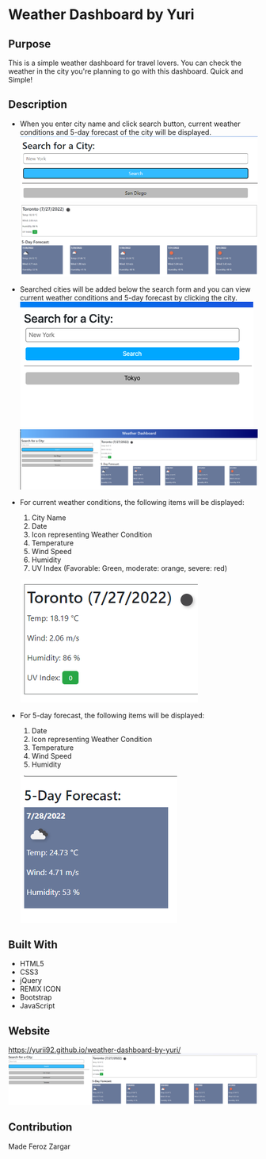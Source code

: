 # Weather Dashboard by Yuri

## Purpose

This is a simple weather dashboard for travel lovers. You can check the weather in the city you're planning to go with this dashboard. Quick and Simple!

## Description

- When you enter city name and click search button, current weather conditions and 5-day forecast of the city will be displayed.<br/>
  ![alt text](./Assets/Images/screenshot_02_search-form.png)
  ![alt text](./Assets/Images/screenshot_02_search-result.png)
- Searched cities will be added below the search form and you can view current weather conditions and 5-day forecast by clicking the city.<br/>
  ![alt text](./Assets/Images/screenshot_03_search-history.png)
  ![alt text](./Assets/Images/screenshot_03_search-history-result.png)
- For current weather conditions, the following items will be displayed:

  1. City Name
  2. Date
  3. Icon representing Weather Condition
  4. Temperature
  5. Wind Speed
  6. Humidity
  7. UV Index (Favorable: Green, moderate: orange, severe: red)<br/>

  ![alt text](./Assets/Images/screenshot_04_current-weather.png)

- For 5-day forecast, the following items will be displayed:

  1. Date
  2. Icon representing Weather Condition
  3. Temperature
  4. Wind Speed
  5. Humidity<br/>

  ![alt text](./Assets/Images/screenshot_05_forecast-weather.png)

## Built With

- HTML5
- CSS3
- jQuery
- REMIX ICON
- Bootstrap
- JavaScript

## Website

https://yurii92.github.io/weather-dashboard-by-yuri/<br/>
![alt text](./Assets/Images/screenshot_01_main.png)

## Contribution

Made Feroz Zargar
